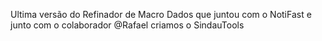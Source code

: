 Ultima versão do Refinador de Macro Dados que juntou com o NotiFast e junto com o colaborador @Rafael criamos o SindauTools
